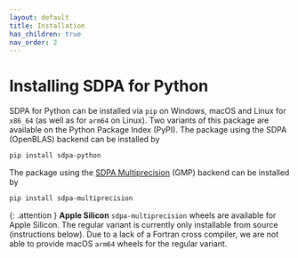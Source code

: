 ```yaml
---
layout: default
title: Installation
has_children: true
nav_order: 2
---
```


# Installing SDPA for Python

SDPA for Python can be installed via `pip` on Windows, macOS and Linux for `x86_64` (as well as for `arm64` on Linux). Two variants of this package are available on the Python Package Index (PyPI). The package using the SDPA (OpenBLAS) backend can be installed by

```bash
pip install sdpa-python
```

The package using the [SDPA Multiprecision](https://github.com/sdpa-python/sdpa-multiprecision) (GMP) backend can be installed by

```bash
pip install sdpa-multiprecision
```

{: .attention }
**Apple Silicon**
`sdpa-multiprecision` wheels are available for Apple Silicon. The regular variant is currently only installable from source (instructions below). Due to a lack of a Fortran cross compiler, we are not able to provide macOS `arm64` wheels for the regular variant.
